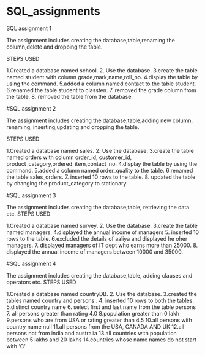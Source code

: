 # SQL_assignments
SQL assignment 1

The assignment includes creating the database,table,renaming the column,delete and dropping the table.

STEPS USED

1.Created a database named school.
2. Use the database.
3.create the table named student with column grade,mark,name,roll_no.
4.display the table by using the command.
5.added a column named contact to the table student.
6.renamed the table student to classten.
7. removed the grade column from the table.
8. removed the table from the database.

#SQL assignment 2

The assignment includes creating the database,table,adding new column, renaming, inserting,updating and dropping the table.

STEPS USED

1.Created a database named sales.
2. Use the database.
3.create the table named orders with column order_id, customer_id, product_category,ordered_item,contact_no.
4.display the table by using the command.
5.added a column named order_quality to the table.
6.renamed the table sales_orders.
7. inserted 10 rows to the table.
8. updated the table by changing the product_category to stationary.


#SQL assignment 3

The assignment includes creating the database,table, retrieving the data etc.
STEPS USED

1.Created a database named survey.
2. Use the database.
3.create the table named managers.
4.displayed the annual income of managers
5. inserted 10 rows to the table.
6.excluded the details of aaliya and displayed he oher managers.
7. displayed managers of IT dept who earns more than 25000.
8. displayed the annual income of managers between 10000 and 35000.

#SQL assignment 4

The assignment includes creating the database,table, adding clauses and operators etc.
STEPS USED

1.Created a database named countryDB.
2. Use the database.
3.created the tables named country and persons .
4. inserted 10 rows to both the tables.
5.distinct country name
6. select first and last name from the table persons
7. all persons greater than rating 4.0
8.population greater than 0 lakh
9.persons who are from USA or rating greater than 4.5
10.all persons with country name null
11.all persons from the USA, CANADA AND UK
12.all persons not from india and australia
13.all countries with population between 5 lakhs and 20 lakhs
14.countries whose name names do not start with 'C'




